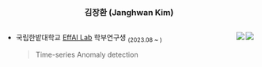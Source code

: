 <div align="center">

  ### 김장환 (Janghwan Kim)

  <a></a> 
  ---

</div>

<!--
![스크린샷 2024-01-18 15 41 59](https://github.com/wodeyuzhou/wodeyuzhou/assets/104478598/dfc15c5d-75da-4c0e-a8f8-2af7d771797d)
!-->

<img align="right" src="https://road-to-kaggle-grandmaster.vercel.app/api/badges/wodeyuzhou/discussion">

<a href="https://solved.ac/wodeyuzhou"><img align="right" src="http://mazassumnida.wtf/api/v2/generate_badge?boj=wodeyuzhou&theme=dark"/></a>

- 국립한밭대학교 [EffAI Lab](https://effailab.hanbat.ac.kr) 학부연구생 <sub>(2023.08 ~ )</sub> 
    >Time-series Anomaly detection
